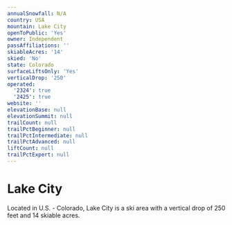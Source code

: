 ```yaml
---
annualSnowfall: N/A
country: USA
mountain: Lake City
openToPublic: 'Yes'
owner: Independent
passAffiliations: ''
skiableAcres: '14'
skied: 'No'
state: Colorado
surfaceLiftsOnly: 'Yes'
verticalDrop: '250'
operated:
  '2324': true
  '2425': true
website: ''
elevationBase: null
elevationSummit: null
trailCount: null
trailPctBeginner: null
trailPctIntermediate: null
trailPctAdvanced: null
liftCount: null
trailPctExpert: null
---
```



# Lake City

Located in U.S. - Colorado, Lake City is a ski area with a vertical drop of 250 feet and 14 skiable acres.
